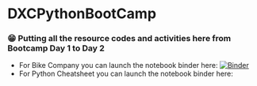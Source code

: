 # DXCPythonBootCamp

### 😁 Putting all the resource codes and activities here from Bootcamp Day 1 to Day 2
 - For Bike Company you can launch the notebook binder here:  [![Binder](https://mybinder.org/badge_logo.svg)](https://mybinder.org/v2/gh/ninjakwarl/DXCPythonBootCamp/HEAD?labpath=Day%202%20Activity%20-%20BikeCompany.ipynb)
 - For Python Cheatsheet you can launch the notebook binder here: 
